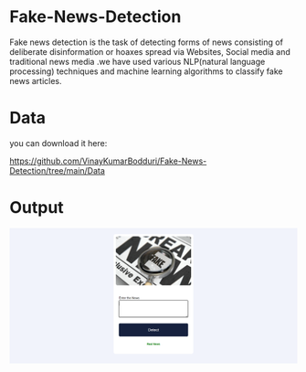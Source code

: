 # Fake-News-Detection

Fake news detection is the task of detecting forms of news consisting of deliberate disinformation or hoaxes spread via Websites, Social media and traditional news media .we have used various NLP(natural language processing) techniques and machine learning algorithms to classify fake news articles.
# Data

you can download it here:

https://github.com/VinayKumarBodduri/Fake-News-Detection/tree/main/Data

# Output

![My Image](output.png)
